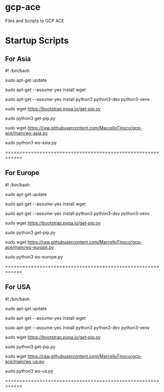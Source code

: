 # gcp-ace
Files and Scripts to GCP ACE

# Startup Scripts

## For Asia

#! /bin/bash

sudo apt-get update

sudo apt-get --assume-yes install wget

sudo apt-get --assume-yes install python3 python3-dev python3-venv

sudo wget https://bootstrap.pypa.io/get-pip.py

sudo python3 get-pip.py

sudo wget https://raw.githubusercontent.com/MarcelloTinoco/gcp-ace/main/ws-asia.py

sudo python3 ws-asia.py


============================================================

## For Europe

#! /bin/bash

sudo apt-get update

sudo apt-get --assume-yes install wget

sudo apt-get --assume-yes install python3 python3-dev python3-venv

sudo wget https://bootstrap.pypa.io/get-pip.py

sudo python3 get-pip.py

sudo wget https://raw.githubusercontent.com/MarcelloTinoco/gcp-ace/main/ws-europe.py

sudo python3 ws-europe.py

============================================================

## For USA

#! /bin/bash

sudo apt-get update

sudo apt-get --assume-yes install wget

sudo apt-get --assume-yes install python3 python3-dev python3-venv

sudo wget https://bootstrap.pypa.io/get-pip.py

sudo python3 get-pip.py

sudo wget https://raw.githubusercontent.com/MarcelloTinoco/gcp-ace/main/ws-us.py

sudo python3 ws-us.py

============================================================
